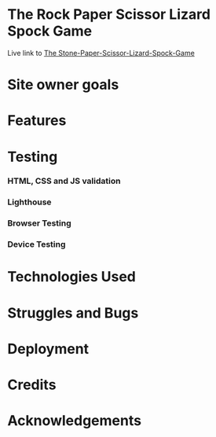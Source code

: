 # The Rock Paper Scissor Lizard Spock Game

Live link to [The Stone-Paper-Scissor-Lizard-Spock-Game](https://buster753.github.io/project2/)

# Site owner goals

# Features

# Testing

### HTML, CSS and JS validation

### Lighthouse
### Browser Testing
### Device Testing


# Technologies Used

# Struggles and Bugs

# Deployment

# Credits

# Acknowledgements